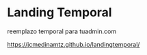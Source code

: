 # Landing Temporal
reemplazo temporal para tuadmin.com

https://jcmedinamtz.github.io/landingtemporal/
